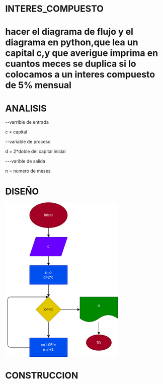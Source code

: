 # INTERES_COMPUESTO
# hacer el diagrama de flujo y el diagrama en python,que lea un capital c,y que averigue imprima en cuantos meces se duplica si lo colocamos a un interes compuesto de 5% mensual 

# ANALISIS

--varrible de entrada 

c = capital

--variable de proceso

d = 2*doble del capital inicial 

---varible de salida 

n = numero de meses

# DISEÑO

![Diagrama de flujo](diagrama.png "diagrama de flujo")

# CONSTRUCCION